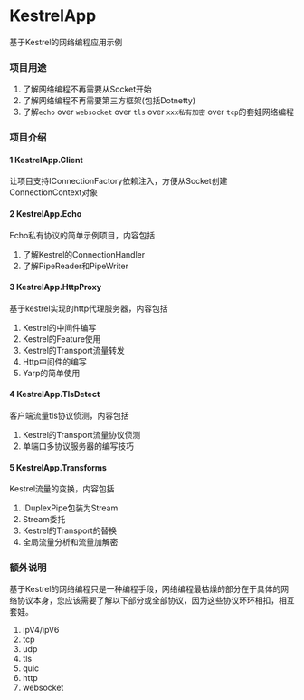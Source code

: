# KestrelApp
基于Kestrel的网络编程应用示例

### 项目用途
1. 了解网络编程不再需要从Socket开始
2. 了解网络编程不再需要第三方框架(包括Dotnetty)
3. 了解`echo` over `websocket` over `tls` over `xxx私有加密` over `tcp`的套娃网络编程

### 项目介绍
#### 1 KestrelApp.Client
让项目支持IConnectionFactory依赖注入，方便从Socket创建ConnectionContext对象

#### 2 KestrelApp.Echo
Echo私有协议的简单示例项目，内容包括
1. 了解Kestrel的ConnectionHandler
2. 了解PipeReader和PipeWriter

#### 3 KestrelApp.HttpProxy
基于kestrel实现的http代理服务器，内容包括
1. Kestrel的中间件编写
2. Kestrel的Feature使用
3. Kestrel的Transport流量转发
4. Http中间件的编写
5. Yarp的简单使用

#### 4 KestrelApp.TlsDetect
客户端流量tls协议侦测，内容包括
1. Kestrel的Transport流量协议侦测
2. 单端口多协议服务器的编写技巧

#### 5 KestrelApp.Transforms
Kestrel流量的变换，内容包括
1. IDuplexPipe包装为Stream
2. Stream委托
3. Kestrel的Transport的替换
4. 全局流量分析和流量加解密

### 额外说明
基于Kestrel的网络编程只是一种编程手段，网络编程最枯燥的部分在于具体的网络协议本身，您应该需要了解以下部分或全部协议，因为这些协议环环相扣，相互套娃。
1. ipV4/ipV6
2. tcp
3. udp
4. tls
5. quic
6. http
7. websocket
